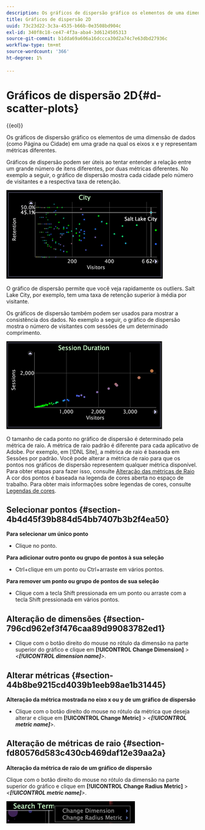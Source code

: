 ```yaml
---
description: Os gráficos de dispersão gráfico os elementos de uma dimensão de dados (como Página ou Cidade) em uma grade na qual os eixos x e y representam métricas diferentes.
title: Gráficos de dispersão 2D
uuid: 73c23d22-3c3a-4535-b66b-0e3508bd904c
exl-id: 340f8c18-ce47-4f3a-aba4-3d6124505313
source-git-commit: b1dda69a606a16dccca30d2a74c7e63dbd27936c
workflow-type: tm+mt
source-wordcount: '366'
ht-degree: 1%

---
```


# Gráficos de dispersão 2D{#d-scatter-plots}

{{eol}}

Os gráficos de dispersão gráfico os elementos de uma dimensão de dados (como Página ou Cidade) em uma grade na qual os eixos x e y representam métricas diferentes.

Gráficos de dispersão podem ser úteis ao tentar entender a relação entre um grande número de itens diferentes, por duas métricas diferentes. No exemplo a seguir, o gráfico de dispersão mostra cada cidade pelo número de visitantes e a respectiva taxa de retenção.

![](assets/vis_ScatterPlot_City.png)

O gráfico de dispersão permite que você veja rapidamente os outliers. Salt Lake City, por exemplo, tem uma taxa de retenção superior à média por visitante.

Os gráficos de dispersão também podem ser usados para mostrar a consistência dos dados. No exemplo a seguir, o gráfico de dispersão mostra o número de visitantes com sessões de um determinado comprimento.

![](assets/vis_ScatterPlot_SessionDuration.png)

O tamanho de cada ponto no gráfico de dispersão é determinado pela métrica de raio. A métrica de raio padrão é diferente para cada aplicativo de Adobe. Por exemplo, em [!DNL Site], a métrica de raio é baseada em Sessões por padrão. Você pode alterar a métrica de raio para que os pontos nos gráficos de dispersão representem qualquer métrica disponível. Para obter etapas para fazer isso, consulte [Alteração das métricas de Raio](../../../home/c-get-started/c-analysis-vis/c-scat-plots.md#section-fd80576d583c430cb469daf12e39aa2a) A cor dos pontos é baseada na legenda de cores aberta no espaço de trabalho. Para obter mais informações sobre legendas de cores, consulte [Legendas de cores](../../../home/c-get-started/c-analysis-vis/c-legends/c-color-leg.md#concept-f84d51dc0d6547f981d0642fc2d01358).

## Selecionar pontos {#section-4b4d45f39b884d54bb7407b3b2f4ea50}

**Para selecionar um único ponto**

* Clique no ponto.

**Para adicionar outro ponto ou grupo de pontos à sua seleção**

* Ctrl+clique em um ponto ou Ctrl+arraste em vários pontos.

**Para remover um ponto ou grupo de pontos de sua seleção**

* Clique com a tecla Shift pressionada em um ponto ou arraste com a tecla Shift pressionada em vários pontos.

## Alteração de dimensões {#section-796cd962ef3f476caa89d99083782ed1}

* Clique com o botão direito do mouse no rótulo da dimensão na parte superior do gráfico e clique em **[!UICONTROL Change Dimension]** > *&lt;**[!UICONTROL dimension name]**>*.

## Alterar métricas {#section-44b8be9215cd4039b1eeb98ae1b31445}

**Alteração da métrica mostrada no eixo x ou y de um gráfico de dispersão**

* Clique com o botão direito do mouse no rótulo da métrica que deseja alterar e clique em **[!UICONTROL Change Metric]** > *&lt;**[!UICONTROL metric name]**>*.

## Alteração de métricas de raio {#section-fd80576d583c430cb469daf12e39aa2a}

**Alteração da métrica de raio de um gráfico de dispersão**

Clique com o botão direito do mouse no rótulo da dimensão na parte superior do gráfico e clique em **[!UICONTROL Change Radius Metric]** > *&lt;**[!UICONTROL metric name]**>*.

![](assets/mnu_ScatterPlot_Change.png)
